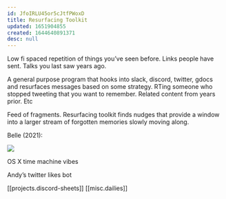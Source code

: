 ```yaml
---
id: JfoIRLU45or5cJtfPWoxD
title: Resurfacing Toolkit
updated: 1651904855
created: 1644640891371
desc: null
---
```


Low fi spaced repetition of things you’ve seen before. Links people have sent. Talks you last saw years ago.

A general purpose program that hooks into slack, discord, twitter, gdocs and resurfaces messages based on some strategy. RTing someone who stopped tweeting that you want to remember. Related content from years prior. Etc

Feed of fragments. Resurfacing toolkit finds nudges that provide a window into a larger stream of forgotten memories slowly moving along.

Belle (2021): 

![](https://otakukart.com/wp-content/uploads/2021/02/Belle-1.jpg)

OS X time machine vibes

Andy’s twitter likes bot 

[[projects.discord-sheets]] [[misc.dailies]]
